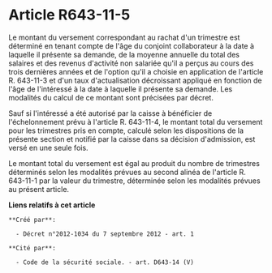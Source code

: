 # Article R643-11-5

Le montant du versement correspondant au rachat d'un trimestre est déterminé en tenant compte de l'âge du conjoint
collaborateur à la date à laquelle il présente sa demande, de la moyenne annuelle du total des salaires et des revenus
d'activité non salariée qu'il a perçus au cours des trois dernières années et de l'option qu'il a choisie en application de
l'article R. 643-11-3 et d'un taux d'actualisation décroissant appliqué en fonction de l'âge de l'intéressé à la date à
laquelle il présente sa demande. Les modalités du calcul de ce montant sont précisées par décret.

Sauf si l'intéressé a été autorisé par la caisse à bénéficier de l'échelonnement prévu à l'article R. 643-11-4, le montant
total du versement pour les trimestres pris en compte, calculé selon les dispositions de la présente section et notifié par
la caisse dans sa décision d'admission, est versé en une seule fois.

Le montant total du versement est égal au produit du nombre de trimestres déterminés selon les modalités prévues au second
alinéa de l'article R. 643-11-1 par la valeur du trimestre, déterminée selon les modalités prévues au présent article.

**Liens relatifs à cet article**

	**Créé par**:

	  - Décret n°2012-1034 du 7 septembre 2012 - art. 1

	**Cité par**:

	  - Code de la sécurité sociale. - art. D643-14 (V)
